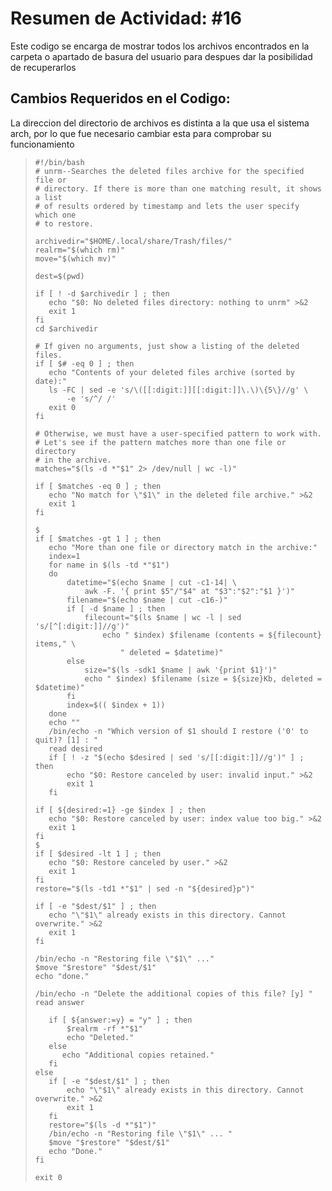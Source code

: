 # Resumen de Actividad: #16
Este codigo se encarga de mostrar todos los archivos encontrados en la carpeta o apartado de basura del usuario para despues dar la posibilidad de recuperarlos

## Cambios Requeridos en el Codigo:
La direccion del directorio de archivos es distinta a la que usa el sistema arch, por lo que fue necesario cambiar esta para comprobar su funcionamiento

>```shell
>#!/bin/bash
># unrm--Searches the deleted files archive for the specified file or
># directory. If there is more than one matching result, it shows a list
># of results ordered by timestamp and lets the user specify which one
># to restore.
>
>archivedir="$HOME/.local/share/Trash/files/"
>realrm="$(which rm)"
>move="$(which mv)"
>
>dest=$(pwd)
>
>if [ ! -d $archivedir ] ; then
>    echo "$0: No deleted files directory: nothing to unrm" >&2
>    exit 1
>fi
>cd $archivedir
>
># If given no arguments, just show a listing of the deleted files.
>if [ $# -eq 0 ] ; then
>    echo "Contents of your deleted files archive (sorted by date):"
>    ls -FC | sed -e 's/\([[:digit:]][[:digit:]]\.\)\{5\}//g' \
>        -e 's/^/ /'
>    exit 0
>fi
>
># Otherwise, we must have a user-specified pattern to work with.
># Let's see if the pattern matches more than one file or directory
># in the archive.
>matches="$(ls -d *"$1" 2> /dev/null | wc -l)"
>
>if [ $matches -eq 0 ] ; then
>    echo "No match for \"$1\" in the deleted file archive." >&2
>    exit 1
>fi
>
>$
>if [ $matches -gt 1 ] ; then
>    echo "More than one file or directory match in the archive:"
>    index=1
>    for name in $(ls -td *"$1")
>    do
>        datetime="$(echo $name | cut -c1-14| \
>            awk -F. '{ print $5"/"$4" at "$3":"$2":"$1 }')"
>        filename="$(echo $name | cut -c16-)"
>        if [ -d $name ] ; then
>            filecount="$(ls $name | wc -l | sed 's/[^[:digit:]]//g')"
>                echo " $index) $filename (contents = ${filecount} items," \
>                    " deleted = $datetime)"
>        else
>            size="$(ls -sdk1 $name | awk '{print $1}')"
>            echo " $index) $filename (size = ${size}Kb, deleted = $datetime)"
>        fi
>        index=$(( $index + 1))
>    done
>    echo ""
>    /bin/echo -n "Which version of $1 should I restore ('0' to quit)? [1] : "
>    read desired
>    if [ ! -z "$(echo $desired | sed 's/[[:digit:]]//g')" ] ; then
>        echo "$0: Restore canceled by user: invalid input." >&2
>        exit 1
>    fi
>
>if [ ${desired:=1} -ge $index ] ; then
>    echo "$0: Restore canceled by user: index value too big." >&2
>    exit 1
>fi
>$
>if [ $desired -lt 1 ] ; then
>    echo "$0: Restore canceled by user." >&2
>    exit 1
>fi
>restore="$(ls -td1 *"$1" | sed -n "${desired}p")"
>
>if [ -e "$dest/$1" ] ; then
>    echo "\"$1\" already exists in this directory. Cannot overwrite." >&2
>    exit 1
>fi
>
>/bin/echo -n "Restoring file \"$1\" ..."
>$move "$restore" "$dest/$1"
>echo "done."
>
>/bin/echo -n "Delete the additional copies of this file? [y] "
>read answer
>
>    if [ ${answer:=y} = "y" ] ; then
>        $realrm -rf *"$1"
>        echo "Deleted."
>    else
>       echo "Additional copies retained."
>    fi
>else
>    if [ -e "$dest/$1" ] ; then
>        echo "\"$1\" already exists in this directory. Cannot overwrite." >&2
>        exit 1
>    fi
>    restore="$(ls -d *"$1")"
>    /bin/echo -n "Restoring file \"$1\" ... "
>    $move "$restore" "$dest/$1"
>    echo "Done."
>fi
>
>exit 0
>```